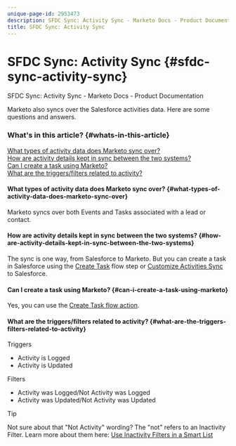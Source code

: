 ```yaml
---
unique-page-id: 2953473
description: SFDC Sync: Activity Sync - Marketo Docs - Product Documentation
title: SFDC Sync: Activity Sync
---
```


# SFDC Sync: Activity Sync {#sfdc-sync-activity-sync}

SFDC Sync: Activity Sync - Marketo Docs - Product Documentation

Marketo also syncs over the Salesforce activities data. Here are some questions and answers.

### What's in this article? {#whats-in-this-article}

[What types of activity data does Marketo sync over?](#what-types-of-activity-data-does-marketo-sync-over)  
[How are activity details kept in sync between the two systems?](#how-are-activity-details-kept-in-sync-between-the-two-systems)  
[Can I create a task using Marketo?](#can-i-create-a-task-using-marketo)  
[What are the triggers/filters related to activity?](#what-are-the-triggers-filters-related-to-activity)

#### What types of activity data does Marketo sync over? {#what-types-of-activity-data-does-marketo-sync-over}

Marketo syncs over both Events and Tasks associated with a lead or contact.

#### How are activity details kept in sync between the two systems? {#how-are-activity-details-kept-in-sync-between-the-two-systems}

The sync is one way, from Salesforce to Marketo. But you can create a task in Salesforce using the [Create Task](../../../../product-docs/core-marketo-concepts/smart-campaigns/salesforce-flow-actions/create-task.md) flow step or [Customize Activities Sync](../../../../product-docs/crm-sync/salesforce-sync/setup/optional-steps/customize-activities-sync.md) to Salesforce.

#### Can I create a task using Marketo? {#can-i-create-a-task-using-marketo}

Yes, you can use the [Create Task flow action](../../../../product-docs/core-marketo-concepts/smart-campaigns/salesforce-flow-actions/create-task.md).

#### What are the triggers/filters related to activity? {#what-are-the-triggers-filters-related-to-activity}

Triggers

* Activity is Logged
* Activity is Updated

Filters

* Activity was Logged/Not Activity was Logged
* Activity was Updated/Not Activity was Updated

>[!TIP]
>
>Not sure about that "Not Activity" wording? The "not" refers to an Inactivity Filter. Learn more about them here: [Use Inactivity Filters in a Smart List](../../../../product-docs/core-marketo-concepts/smart-lists-and-static-lists/using-smart-lists/use-inactivity-filters-in-a-smart-list.md)

